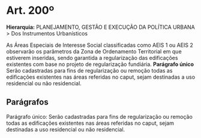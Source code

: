# Art. 200º

**Hierarquia:** PLANEJAMENTO, GESTÃO E EXECUÇÃO DA POLÍTICA URBANA > Dos Instrumentos Urbanísticos

As Áreas Especiais de Interesse Social classificadas como AEIS 1 ou AEIS 2 observarão os parâmetros da Zona de Ordenamento Territorial em que estiverem inseridas, sendo garantida a regularização das edificações existentes com base no projeto de regularização fundiária.
**Parágrafo único** Serão cadastradas para fins de regularização ou remoção todas as edificações existentes nas áreas referidas no caput, sejam destinadas a uso residencial ou não residencial.

## Parágrafos
Parágrafo único: Serão cadastradas para fins de regularização ou remoção todas as edificações existentes nas áreas referidas no caput, sejam destinadas a uso residencial ou não residencial.




